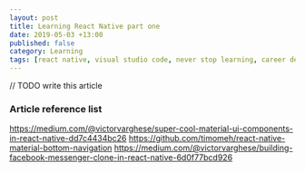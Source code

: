 ```yaml
---
layout: post
title: Learning React Native part one
date: 2019-05-03 +13:00
published: false
category: Learning
tags: [react native, visual studio code, never stop learning, career development, typescript]
---
```


// TODO write this article

### Article reference list

https://medium.com/@victorvarghese/super-cool-material-ui-components-in-react-native-dd7c4434bc26
https://github.com/timomeh/react-native-material-bottom-navigation
https://medium.com/@victorvarghese/building-facebook-messenger-clone-in-react-native-6d0f77bcd926
